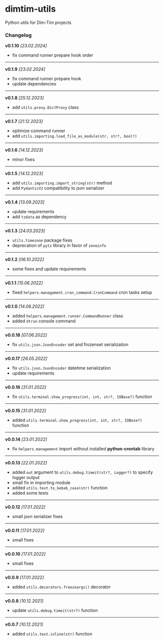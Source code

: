 # dimtim-utils

Python utils for Dim-Tim projects

### Changelog

__v0.1.10__ _\[23.02.2024\]_

* fix command runner prepare hook order

-------------------------------------------------------------------------------

__v0.1.9__ _\[23.02.2024\]_

* fix command runner prepare hook
* update dependencies

-------------------------------------------------------------------------------

__v0.1.8__ _\[25.12.2023\]_

* add `utils.proxy.DictProxy` class

-------------------------------------------------------------------------------

__v0.1.7__ _\[21.12.2023\]_

* optimize command runner
* add `utils.importing.load_file_as_module(str, str?, bool?)`

-------------------------------------------------------------------------------

__v0.1.6__ _\[14.12.2023\]_

* minor fixes

-------------------------------------------------------------------------------

__v0.1.5__ _\[14.12.2023\]_

* add `utils.importing.import_string(str)` method
* add `PydanticV2` compatibility to json serializer

-------------------------------------------------------------------------------

__v0.1.4__ _\[13.09.2023\]_

* update requirements
* add `tzdata` as dependency

-------------------------------------------------------------------------------

__v0.1.3__ _\[24.03.2023\]_

* `utils.timezone` package fixes
* deprecation of `pytz` library in favor of `zoneinfo`

-------------------------------------------------------------------------------

__v0.1.2__ _\[06.10.2022\]_

* some fixes and update requirements

-------------------------------------------------------------------------------

__v0.1.1__ _\[15.06.2022\]_

* fixed `helpers.management.cron_command.CronCommand` cron tasks setup

-------------------------------------------------------------------------------

__v0.1.0__ _\[14.06.2022\]_

* added `helpers.management.runner.CommandRunner` class
* added `dtrun` console command

-------------------------------------------------------------------------------

__v0.0.18__ _\[07.06.2022\]_

* fix `utils.json.JsonEncoder` set and frozenset serialization

-------------------------------------------------------------------------------

__v0.0.17__ _\[26.05.2022\]_

* fix `utils.json.JsonEncoder` datetime serialization
* update requirements

-------------------------------------------------------------------------------

__v0.0.16__ _\[31.01.2022\]_

* fix `utils.terminal.show_progress(int, int, str?, IOBase?)` function

-------------------------------------------------------------------------------

__v0.0.15__ _\[31.01.2022\]_

* added `utils.terminal.show_progress(int, int, str?, IOBase?)` function

-------------------------------------------------------------------------------

__v0.0.14__ _\[23.01.2022\]_

* fix `helpers.management` import without installed __python-crontab__ library

-------------------------------------------------------------------------------

__v0.0.13__ _\[22.01.2022\]_

* added `out` argument to `utils.debug.timeit(str?, Logger?)` to specify logger output
* small fix in importing module
* added `utils.text.to_kebab_case(str)` function
* added some tests

-------------------------------------------------------------------------------

__v0.0.12__ _\[17.01.2022\]_

* small json serializer fixes

-------------------------------------------------------------------------------

__v0.0.11__ _\[17.01.2022\]_

* small fixes

-------------------------------------------------------------------------------

__v0.0.10__ _\[17.01.2022\]_

* small fixes

-------------------------------------------------------------------------------

__v0.0.9__ _\[17.01.2022\]_

* added `utils.decorators.freezeargs()` decorator

-------------------------------------------------------------------------------

__v0.0.8__ _\[10.12.2021\]_

* update `utils.debug.timeit(str?)` function

-------------------------------------------------------------------------------

__v0.0.7__ _\[10.12.2021\]_

* added `utils.text.inline(str)` function

